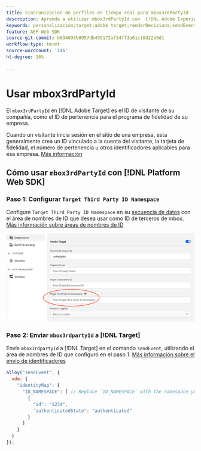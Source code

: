 ```yaml
---
title: Sincronización de perfiles en tiempo real para mbox3rdPartyId
description: Aprenda a utilizar mbox3rdPartyId con  [!DNL Adobe Experience Platform Web SDK].
keywords: personalización;target;adobe target;renderDecisions;sendEvent;mbox3rdPartyId;
feature: AEP Web SDK
source-git-commit: b694698b0957db499172af34ff3a61c10d22b0d1
workflow-type: tm+mt
source-wordcount: '146'
ht-degree: 16%

---
```


# Usar mbox3rdPartyId

El `mbox3rdPartyId` en [!DNL Adobe Target] es el ID de visitante de su compañía, como el ID de pertenencia para el programa de fidelidad de su empresa.

Cuando un visitante inicia sesión en el sitio de una empresa, esta generalmente crea un ID vinculado a la cuenta del visitante, la tarjeta de fidelidad, el número de pertenencia u otros identificadores aplicables para esa empresa. [Más información](https://experienceleague.adobe.com/docs/target/using/audiences/visitor-profiles/3rd-party-id.html)

## Cómo usar `mbox3rdPartyId` con [!DNL Platform Web SDK]

### Paso 1: Configurar `Target Third Party ID Namespace`

Configure `Target Third Party ID Namespace` en su [secuencia de datos](https://experienceleague.adobe.com/en/docs/experience-platform/datastreams/overview) con el área de nombres de ID que desea usar como ID de terceros de mbox. [Más información sobre áreas de nombres de ID](https://experienceleague.adobe.com/docs/experience-platform/identity/namespaces.html)

![IU de Experience Platform que muestra el campo de área de nombres de ID de terceros de Target.](/help/dev/implement/client-side/aep-web-sdk/assets/mbox3rdpartyid.png)

### Paso 2: Enviar `mbox3rdpartyId` a [!DNL Target]

Envíe `mbox3rdpartyId` a [!DNL Target] en el comando `sendEvent`, utilizando el área de nombres de ID que configuró en el paso 1.
[Más información sobre el envío de identificadores](/help/dev/implement/client-side/aep-web-sdk/using-mbox-3rdpartyid.md)

```javascript
alloy("sendEvent", {
  xdm: {
    "identityMap": {
      "ID_NAMESPACE": [ // Replace `ID_NAMESPACE` with the namespace you have configured in Step 1.
        {
          "id": "1234",
          "authenticatedState": "authenticated"
        }
      ]
    }
  }
});
```
